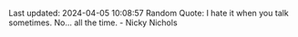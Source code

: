 Last updated: 2024-04-05 10:08:57
Random Quote: I hate it when you talk sometimes. No... all the time. - Nicky Nichols